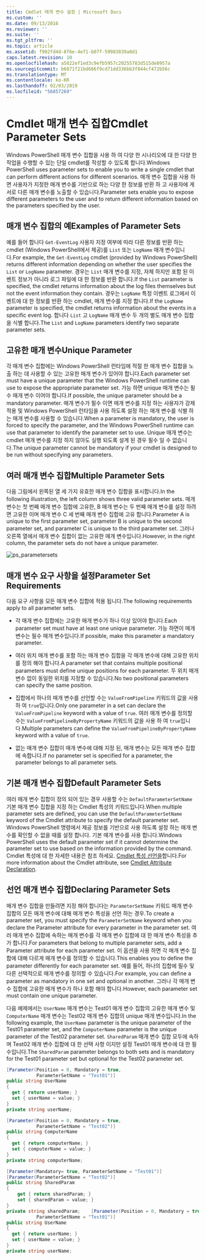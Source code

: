 ```yaml
---
title: Cmdlet 매개 변수 설정 | Microsoft Docs
ms.custom: ''
ms.date: 09/13/2016
ms.reviewer: ''
ms.suite: ''
ms.tgt_pltfrm: ''
ms.topic: article
ms.assetid: f902fd4d-8f6e-4ef1-b07f-59983039a0d1
caps.latest.revision: 10
ms.openlocfilehash: a5822ef1ed3c9efb5957c20255783d515de8957a
ms.sourcegitcommit: b6871f21bd666f9cd71dd336bb3f844cf472b56c
ms.translationtype: MT
ms.contentlocale: ko-KR
ms.lasthandoff: 02/03/2019
ms.locfileid: "56857269"
---
```

# <a name="cmdlet-parameter-sets"></a><span data-ttu-id="e00dc-102">Cmdlet 매개 변수 집합</span><span class="sxs-lookup"><span data-stu-id="e00dc-102">Cmdlet Parameter Sets</span></span>

<span data-ttu-id="e00dc-103">Windows PowerShell 매개 변수 집합을 사용 하 여 다양 한 시나리오에 대 한 다양 한 작업을 수행할 수 있는 단일 cmdlet를 작성할 수 있도록 합니다.</span><span class="sxs-lookup"><span data-stu-id="e00dc-103">Windows PowerShell uses parameter sets to enable you to write a single cmdlet that can perform different actions for different scenarios.</span></span> <span data-ttu-id="e00dc-104">매개 변수 집합을 사용 하면 사용자가 지정한 매개 변수를 기반으로 하는 다양 한 정보를 반환 하 고 사용자에 게 서로 다른 매개 변수를 노출할 수 있습니다.</span><span class="sxs-lookup"><span data-stu-id="e00dc-104">Parameter sets enable you to expose different parameters to the user and to return different information based on the parameters specified by the user.</span></span>

## <a name="examples-of-parameter-sets"></a><span data-ttu-id="e00dc-105">매개 변수 집합의 예</span><span class="sxs-lookup"><span data-stu-id="e00dc-105">Examples of Parameter Sets</span></span>

<span data-ttu-id="e00dc-106">예를 들어 합니다 `Get-EventLog` 사용자 지정 여부에 따라 다른 정보를 반환 하는 cmdlet (Windows PowerShell에서 제공)를 `List` 또는 `LogName` 매개 변수입니다.</span><span class="sxs-lookup"><span data-stu-id="e00dc-106">For example, the `Get-EventLog` cmdlet (provided by Windows PowerShell) returns different information depending on whether the user specifies the `List` or `LogName` parameter.</span></span> <span data-ttu-id="e00dc-107">경우는 `List` 매개 변수를 지정, 자체 하지만 포함 된 이벤트 정보가 아니라 로그 파일에 대 한 정보를 반환 합니다.</span><span class="sxs-lookup"><span data-stu-id="e00dc-107">If the `List` parameter is specified, the cmdlet returns information about the log files themselves but not the event information they contain.</span></span> <span data-ttu-id="e00dc-108">경우는 `LogName` 특정 이벤트 로그에서 이벤트에 대 한 정보를 반환 하는 cmdlet, 매개 변수를 지정 합니다.</span><span class="sxs-lookup"><span data-stu-id="e00dc-108">If the `LogName` parameter is specified, the cmdlet returns information about the events in a specific event log.</span></span> <span data-ttu-id="e00dc-109">합니다 `List` 고 `LogName` 매개 변수 두 개의 별도 매개 변수 집합을 식별 합니다.</span><span class="sxs-lookup"><span data-stu-id="e00dc-109">The `List` and `LogName` parameters identify two separate parameter sets.</span></span>

## <a name="unique-parameter"></a><span data-ttu-id="e00dc-110">고유한 매개 변수</span><span class="sxs-lookup"><span data-stu-id="e00dc-110">Unique Parameter</span></span>

<span data-ttu-id="e00dc-111">각 매개 변수 집합에는 Windows PowerShell 런타임에 적절 한 매개 변수 집합을 노출 하는 데 사용할 수 있는 고유한 매개 변수가 있어야 합니다.</span><span class="sxs-lookup"><span data-stu-id="e00dc-111">Each parameter set must have a unique parameter that the Windows PowerShell runtime can use to expose the appropriate parameter set.</span></span> <span data-ttu-id="e00dc-112">가능 하면 unique 매개 변수는 필수 매개 변수 이어야 합니다.</span><span class="sxs-lookup"><span data-stu-id="e00dc-112">If possible, the unique parameter should be a mandatory parameter.</span></span> <span data-ttu-id="e00dc-113">매개 변수가 필수 이면 매개 변수를 지정 하는 사용자가 강제 적용 및 Windows PowerShell 런타임을 사용 하도록 설정 하는 매개 변수를 식별 하는 매개 변수를 사용할 수 있습니다.</span><span class="sxs-lookup"><span data-stu-id="e00dc-113">When a parameter is mandatory, the user is forced to specify the parameter, and the Windows PowerShell runtime can use that parameter to identify the parameter set to use.</span></span> <span data-ttu-id="e00dc-114">Unique 매개 변수는 cmdlet 매개 변수를 지정 하지 않아도 실행 되도록 설계 된 경우 필수 일 수 없습니다.</span><span class="sxs-lookup"><span data-stu-id="e00dc-114">The unique parameter cannot be mandatory if your cmdlet is designed to be run without specifying any parameters.</span></span>

## <a name="multiple-parameter-sets"></a><span data-ttu-id="e00dc-115">여러 매개 변수 집합</span><span class="sxs-lookup"><span data-stu-id="e00dc-115">Multiple Parameter Sets</span></span>

<span data-ttu-id="e00dc-116">다음 그림에서 왼쪽된 열 세 가지 유효한 매개 변수 집합을 표시합니다.</span><span class="sxs-lookup"><span data-stu-id="e00dc-116">In the following illustration, the left column shows three valid parameter sets.</span></span> <span data-ttu-id="e00dc-117">매개 변수는 첫 번째 매개 변수 집합에 고유한, B 매개 변수는 두 번째 매개 변수를 설정 하려면 고유한 이며 매개 변수 C 세 번째 매개 변수 집합에 고유 합니다.</span><span class="sxs-lookup"><span data-stu-id="e00dc-117">Parameter A is unique to the first parameter set, parameter B is unique to the second parameter set, and parameter C is unique to the third parameter set.</span></span> <span data-ttu-id="e00dc-118">그러나 오른쪽 열에서 매개 변수 집합이 없는 고유한 매개 변수입니다.</span><span class="sxs-lookup"><span data-stu-id="e00dc-118">However, in the right column, the parameter sets do not have a unique parameter.</span></span>

![ps_parametersets](../media/ps-parametersets.gif)

## <a name="parameter-set-requirements"></a><span data-ttu-id="e00dc-120">매개 변수 요구 사항을 설정</span><span class="sxs-lookup"><span data-stu-id="e00dc-120">Parameter Set Requirements</span></span>

<span data-ttu-id="e00dc-121">다음 요구 사항을 모든 매개 변수 집합에 적용 됩니다.</span><span class="sxs-lookup"><span data-stu-id="e00dc-121">The following requirements apply to all parameter sets.</span></span>

- <span data-ttu-id="e00dc-122">각 매개 변수 집합에는 고유한 매개 변수가 하나 이상 있어야 합니다.</span><span class="sxs-lookup"><span data-stu-id="e00dc-122">Each parameter set must have at least one unique parameter.</span></span> <span data-ttu-id="e00dc-123">가능 하면이 매개 변수는 필수 매개 변수입니다.</span><span class="sxs-lookup"><span data-stu-id="e00dc-123">If possible, make this parameter a mandatory parameter.</span></span>

- <span data-ttu-id="e00dc-124">여러 위치 매개 변수를 포함 하는 매개 변수 집합을 각 매개 변수에 대해 고유한 위치를 정의 해야 합니다.</span><span class="sxs-lookup"><span data-stu-id="e00dc-124">A parameter set that contains multiple positional parameters must define unique positions for each parameter.</span></span> <span data-ttu-id="e00dc-125">두 위치 매개 변수 없이 동일한 위치를 지정할 수 있습니다.</span><span class="sxs-lookup"><span data-stu-id="e00dc-125">No two positional parameters can specify the same position.</span></span>

- <span data-ttu-id="e00dc-126">집합에서 하나의 매개 변수를 선언할 수는 `ValueFromPipeline` 키워드의 값을 사용 하 여 `true`입니다.</span><span class="sxs-lookup"><span data-stu-id="e00dc-126">Only one parameter in a set can declare the `ValueFromPipeline` keyword with a value of `true`.</span></span> <span data-ttu-id="e00dc-127">여러 매개 변수를 정의할 수는 `ValueFromPipelineByPropertyName` 키워드의 값을 사용 하 여 `true`입니다.</span><span class="sxs-lookup"><span data-stu-id="e00dc-127">Multiple parameters can define the `ValueFromPipelineByPropertyName` keyword with a value of `true`.</span></span>

- <span data-ttu-id="e00dc-128">없는 매개 변수 집합이 매개 변수에 대해 지정 된, 매개 변수는 모든 매개 변수 집합에 속합니다.</span><span class="sxs-lookup"><span data-stu-id="e00dc-128">If no parameter set is specified for a parameter, the parameter belongs to all parameter sets.</span></span>

## <a name="default-parameter-sets"></a><span data-ttu-id="e00dc-129">기본 매개 변수 집합</span><span class="sxs-lookup"><span data-stu-id="e00dc-129">Default Parameter Sets</span></span>

<span data-ttu-id="e00dc-130">여러 매개 변수 집합이 정의 되어 있는 경우 사용할 수는 `DefaultParameterSetName` 기본 매개 변수 집합을 지정 하는 Cmdlet 특성의 키워드입니다.</span><span class="sxs-lookup"><span data-stu-id="e00dc-130">When multiple parameter sets are defined, you can use the `DefaultParameterSetName` keyword of the Cmdlet attribute to specify the default parameter set.</span></span> <span data-ttu-id="e00dc-131">Windows PowerShell 명령에서 제공 정보를 기반으로 사용 하도록 설정 하는 매개 변수를 확인할 수 없을 때를 설정 합니다. 기본 매개 변수를 사용 합니다.</span><span class="sxs-lookup"><span data-stu-id="e00dc-131">Windows PowerShell uses the default parameter set if it cannot determine the parameter set to use based on the information provided by the command.</span></span> <span data-ttu-id="e00dc-132">Cmdlet 특성에 대 한 자세한 내용은 참조 하세요. [Cmdlet 특성 선언을](./cmdlet-attribute-declaration.md)합니다.</span><span class="sxs-lookup"><span data-stu-id="e00dc-132">For more information about the Cmdlet attribute, see [Cmdlet Attribute Declaration](./cmdlet-attribute-declaration.md).</span></span>

## <a name="declaring-parameter-sets"></a><span data-ttu-id="e00dc-133">선언 매개 변수 집합</span><span class="sxs-lookup"><span data-stu-id="e00dc-133">Declaring Parameter Sets</span></span>

<span data-ttu-id="e00dc-134">매개 변수 집합을 만들려면 지정 해야 합니다는 `ParameterSetName` 키워드 매개 변수 집합의 모든 매개 변수에 대해 매개 변수 특성을 선언 하는 경우.</span><span class="sxs-lookup"><span data-stu-id="e00dc-134">To create a parameter set, you must specify the `ParameterSetName` keyword when you declare the Parameter attribute for every parameter in the parameter set.</span></span> <span data-ttu-id="e00dc-135">여러 매개 변수 집합에 속하는 매개 변수를 각 매개 변수 집합에 대 한 매개 변수 특성을 추가 합니다.</span><span class="sxs-lookup"><span data-stu-id="e00dc-135">For parameters that belong to multiple parameter sets, add a Parameter attribute for each parameter set.</span></span> <span data-ttu-id="e00dc-136">이 옵션을 사용 하면 각 매개 변수 집합에 대해 다르게 매개 변수를 정의할 수 있습니다.</span><span class="sxs-lookup"><span data-stu-id="e00dc-136">This enables you to define the parameter differently for each parameter set.</span></span> <span data-ttu-id="e00dc-137">예를 들어, 하나의 집합에 필수 및 다른 선택적으로 매개 변수를 정의할 수 있습니다.</span><span class="sxs-lookup"><span data-stu-id="e00dc-137">For example, you can define a parameter as mandatory in one set and optional in another.</span></span> <span data-ttu-id="e00dc-138">그러나 각 매개 변수 집합에 고유한 매개 변수가 하나 포함 해야 합니다.</span><span class="sxs-lookup"><span data-stu-id="e00dc-138">However, each parameter set must contain one unique parameter.</span></span>

<span data-ttu-id="e00dc-139">다음 예제에서는 `UserName` 매개 변수는 Test01 매개 변수 집합의 고유한 매개 변수 및 `ComputerName` 매개 변수는 Test02 매개 변수 집합의 unique 매개 변수입니다.</span><span class="sxs-lookup"><span data-stu-id="e00dc-139">In the following example, the `UserName` parameter is the unique parameter of the Test01 parameter set, and the `ComputerName` parameter is the unique parameter of the Test02 parameter set.</span></span> <span data-ttu-id="e00dc-140">`SharedParam` 매개 변수 집합 모두에 속하며 Test02 매개 변수 집합에 대 한 선택 사항 이지만 설정 Test01 매개 변수에 대 한 필수입니다.</span><span class="sxs-lookup"><span data-stu-id="e00dc-140">The `SharedParam` parameter belongs to both sets and is mandatory for the Test01 parameter set but optional for the Test02 parameter set.</span></span>

```csharp
[Parameter(Position = 0, Mandatory = true,
           ParameterSetName = "Test01")]
public string UserName
{
  get { return userName; }
  set { userName = value; }
}
private string userName;

[Parameter(Position = 0, Mandatory = true,
           ParameterSetName = "Test02")]
public string ComputerName
{
  get { return computerName; }
  set { computerName = value; }
}
private string computerName;

[Parameter(Mandatory= true, ParameterSetName = "Test01")]
[Parameter(ParameterSetName = "Test02")]
public string SharedParam
{
    get { return sharedParam; }
    set { sharedParam = value; }
}
private string sharedParam;    [Parameter(Position = 0, Mandatory = true,
           ParameterSetName = "Test01")]
public string UserName
{
  get { return userName; }
  set { userName = value; }
}
private string userName;
```